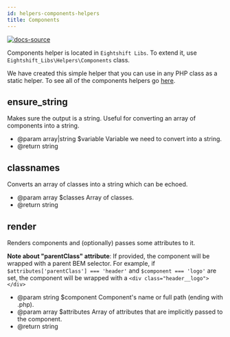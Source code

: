 ```yaml
---
id: helpers-components-helpers
title: Components
---
```


[![docs-source](https://img.shields.io/badge/source-eigthshift--libs-blue?style=for-the-badge&logo=php&labelColor=2a2a2a)](https://github.com/infinum/eightshift-libs/tree/v2.0.0/src/helpers/class-components.php)

Components helper is located in `Eightshift Libs`. To extend it, use `Eightshift_Libs\Helpers\Components` class.

We have created this simple helper that you can use in any PHP class as a static helper. To see all of the components helpers go [here](https://github.com/infinum/eightshift-libs/tree/v2.0.0/src/helpers/class-components.php).

## ensure_string

Makes sure the output is a string. Useful for converting an array of components into a string.

* @param  array|string $variable Variable we need to convert into a string.
* @return string

## classnames

Converts an array of classes into a string which can be echoed.

* @param  array $classes Array of classes.
* @return string

## render

Renders components and (optionally) passes some attributes to it.

**Note about "parentClass" attribute**:
If provided, the component will be wrapped with a parent BEM selector. For example, if `$attributes['parentClass'] === 'header'` and `$component === 'logo'` are set, the component will be wrapped with a `<div class="header__logo"></div>`

* @param  string $component  Component's name or full path (ending with .php).
* @param  array  $attributes Array of attributes that are implicitly passed to the component.
* @return string

<div class="legacy-badge legacy-badge--v4"></div>
